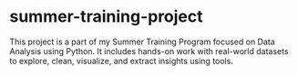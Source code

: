 # summer-training-project
This project is a part of my Summer Training Program focused on Data Analysis using Python. It includes hands-on work with real-world datasets to explore, clean, visualize, and extract insights using tools.

